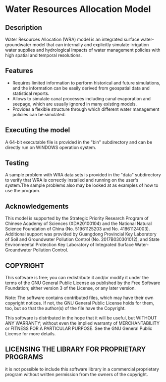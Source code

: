 #  Water Resources Allocation Model
## Description
Water Resources Allocation (WRA) model is an integrated surface water-groundwater model that can internally and explicitly simulate irrigation water supplies and hydrological impacts of water management policies with high spatial and temporal resolutions. 

## Features

* Requires limited information to perform historical and future simulations, and the information can be easily derived from geospatial data and statistical reports.
* Allows to simulate canal processes including canal evaporation and seepage, which are usually ignored in many existing models.
* Provides a flexible structure through which different water management policies can be simulated.

## Executing the model
A 64-bit executable file is provided in the "bin" subdirectory and can be directly run on WINDOWS operation system.

## Testing
A sample problem with WRA data sets is provided in the "data" subdirectory to verify that WRA is correctly installed and running on the user's system.The sample problems also may be looked at as examples of how to use the program.

## Acknowledgements
This model is supported by the Strategic Priority Research Program of Chinese Academy of Sciences (XDA20100104) and the National Natural Science Foundation of China (No. 51961125203 and No. 41861124003). Additional support was provided by Guangdong Provincial Key Laboratory of Soil and Groundwater Pollution Control (No. 2017B030301012), and State Environmental Protection Key Laboratory of Integrated Surface Water-Groundwater Pollution Control.

## COPYRIGHT
This software is free; you can redistribute it and/or modify it under the terms of the GNU General Public License as published by the Free Software Foundation; either version 3 of the License, or any later version.

Note: The software contains contributed files, which may have their own copyright notices. If not, the GNU General Public License holds for them, too, but so that the author(s) of the file have the Copyright.

This software is distributed in the hope that it will be useful, but WITHOUT ANY WARRANTY; without even the implied warranty of MERCHANTABILITY or FITNESS FOR A PARTICULAR PURPOSE. See the GNU General Public License for more details.

## LICENSING THE LIBRARY FOR PROPRIETARY PROGRAMS
it is not possible to include this software library in a commercial proprietary program without written permission from the owners of the copyright.
